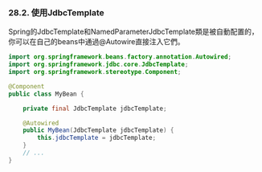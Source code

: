 ### 28.2. 使用JdbcTemplate

Spring的JdbcTemplate和NamedParameterJdbcTemplate類是被自動配置的，你可以在自己的beans中通過@Autowire直接注入它們。
```java
import org.springframework.beans.factory.annotation.Autowired;
import org.springframework.jdbc.core.JdbcTemplate;
import org.springframework.stereotype.Component;

@Component
public class MyBean {

    private final JdbcTemplate jdbcTemplate;

    @Autowired
    public MyBean(JdbcTemplate jdbcTemplate) {
        this.jdbcTemplate = jdbcTemplate;
    }
    // ...
}
```
